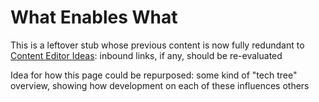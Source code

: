 # What Enables What

This is a leftover stub whose previous content is now fully redundant to [Content Editor Ideas](52a91c72-061a-4d6f-8018-b3e86351c0d5.md): inbound links, if any, should be re-evaluated

Idea for how this page could be repurposed: some kind of "tech tree" overview, showing how development on each of these influences others
